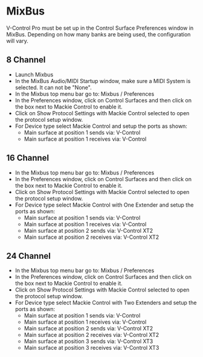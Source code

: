 # MixBus

V-Control Pro must be set up in the Control Surface Preferences window in MixBus.  Depending on how many banks are being used, the configuration will vary.

## 8 Channel

- Launch Mixbus
- In the MixBus Audio/MIDI Startup window, make sure a MIDI System is selected. It can not be "None".
- In the Mixbus top menu bar go to: Mixbus / Preferences
- In the Preferences window, click on Control Surfaces and then click on the box next to  Mackie Control to enable it.
- Click on Show Protocol Settings with Mackie Control selected to open the protocol setup window.
- For Device type select Mackie Control and setup the ports as shown:
    - Main surface at position 1 sends via: V-Control
    - Main surface at position 1 receives via: V-Control



## 16 Channel

- In the Mixbus top menu bar go to: Mixbus / Preferences
- In the Preferences window, click on Control Surfaces and then click on the box next to  Mackie Control to enable it.
- Click on Show Protocol Settings with Mackie Control selected to open the protocol setup window.
- For Device type select Mackie Control with One Extender and setup the ports as shown:
    - Main surface at position 1 sends via: V-Control
    - Main surface at position 1 receives via: V-Control
    - Main surface at position 2 sends via: V-Control XT2
    - Main surface at position 2 receives via: V-Control XT2

## 24 Channel

- In the Mixbus top menu bar go to: Mixbus / Preferences
- In the Preferences window, click on Control Surfaces and then click on the box next to  Mackie Control to enable it.
- Click on Show Protocol Settings with Mackie Control selected to open the protocol setup window.
- For Device type select Mackie Control with Two Extenders and setup the ports as shown:
    - Main surface at position 1 sends via: V-Control
    - Main surface at position 1 receives via: V-Control
    - Main surface at position 2 sends via: V-Control XT2
    - Main surface at position 2 receives via: V-Control XT2
    - Main surface at position 3 sends via: V-Control XT3
    - Main surface at position 3 receives via: V-Control XT3
